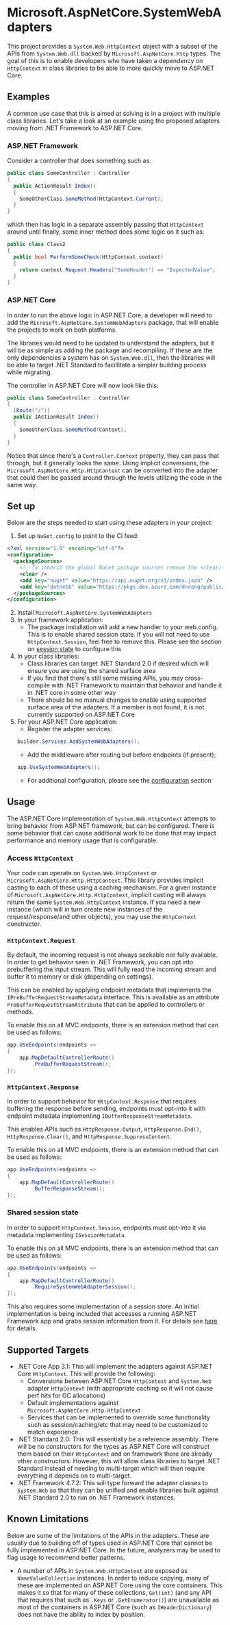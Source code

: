 # Microsoft.AspNetCore.SystemWebAdapters

This project provides a `System.Web.HttpContext` object with a subset of the APIs from `System.Web.dll` backed by `Microsoft.AspNetCore.Http` types. The goal of this is to enable developers who have taken a dependency on `HttpContext` in class libraries to be able to more quickly move to ASP.NET Core.

## Examples

A common use case that this is aimed at solving is in a project with multiple class libraries. Let's take a look at an example using the proposed adapters moving from .NET Framework to ASP.NET Core.

### ASP.NET Framework
Consider a controller that does something such as:

```cs
public class SomeController : Controller
{
  public ActionResult Index()
  {
    SomeOtherClass.SomeMethod(HttpContext.Current);
  }
}
```

which then has logic in a separate assembly passing that `HttpContext` around until finally, some inner method does some logic on it such as:

```cs
public class Class2
{
  public bool PerformSomeCheck(HttpContext context)
  {
    return context.Request.Headers["SomeHeader"] == "ExpectedValue";
  }
}
```

### ASP.NET Core

In order to run the above logic in ASP.NET Core, a developer will need to add the `Microsoft.AspNetCore.SystemWebAdapters` package, that will enable the projects to work on both platforms.

The libraries would need to be updated to understand the adapters, but it will be as simple as adding the package and recompiling. If these are the only dependencies a system has on `System.Web.dll`, then the libraries will be able to target .NET Standard to facillitate a simpler building process while migrating.

The controller in ASP.NET Core will now look like this:

```cs
public class SomeController : Controller
{
  [Route("/")]
  public IActionResult Index()
  {
    SomeOtherClass.SomeMethod(Context);
  }
}
```

Notice that since there's a `Controller.Context` property, they can pass that through, but it generally looks the same. Using implicit conversions, the `Microsoft.AspNetCore.Http.HttpContext` can be converted into the adapter that could then be passed around through the levels utilizing the code in the same way.

## Set up
Below are the steps needed to start using these adapters in your project:

1. Set up `NuGet.config` to point to the CI feed:
  ```xml
  <?xml version="1.0" encoding="utf-8"?>
  <configuration>
    <packageSources>
      <!--To inherit the global NuGet package sources remove the <clear/> line below -->
      <clear />
      <add key="nuget" value="https://api.nuget.org/v3/index.json" />
      <add key="dotnet6" value="https://pkgs.dev.azure.com/dnceng/public/_packaging/dotnet6/nuget/v3/index.json" />
    </packageSources>
  </configuration>
  ```
2. Install `Microsoft.AspNetCore.SystemWebAdapters`
3. In your framework application:
   - The package installation will add a new handler to your web.config. This is to enable shared session state. If you will not need to use `HttpContext.Session`, feel free to remove this. Please see the section on [session state](#shared-session-state) to configure this
4. In your class libraries:
   - Class libraries can target .NET Standard 2.0 if desired which will ensure you are using the shared surface area
   - If you find that there's still some missing APIs, you may cross-compile with .NET Framework to maintain that behavior and handle it in .NET core in some other way
   - There should be no manual changes to enable using supported surface area of the adapters. If a member is not found, it is not currently supported on ASP.NET Core
5. For your ASP.NET Core application:
   - Register the adapter services:
    ```cs
    builder.Services.AddSystemWebAdapters();
    ``` 
   - Add the middleware after routing but before endpoints (if present);
   ```cs
   app.UseSystemWebAdapters();
   ```
   - For additional configuration, please see the [configuration](#configuration) section

## Usage
The ASP.NET Core implementation of `System.Web.HttpContext` attempts to bring behavior from ASP.NET framework, but can be configured. There is some behavior that can cause additional work to be done that may impact performance and memory usage that is configurable.

### Access `HttpContext`
Your code can operate on `System.Web.HttpContext` or `Microsoft.AspNetCore.Http.HttpContext`. This library provides implicit casting to each of these using a caching mechanism. For a given instance of `Microsoft.AspNetCore.Http.HttpContext`, implicit casting will always return the same `System.Web.HttpContext` instance. If you need a new instance (which will in turn create new instances of the request/response/and other objects), you may use the `HttpContext` constructor.

### `HttpContext.Request`
By default, the incoming request is not always seekable nor fully available. In order to get behavior seen in .NET Framework, you can opt into prebuffering the input stream. This will fully read the incoming stream and buffer it to memory or disk (depending on settings). 

This can be enabled by applying endpoint metadata that implements the `IPreBufferRequestStreamMetadata` interface. This is available as an attribute `PreBufferRequestStreamAttribute` that can be applied to controllers or methods.

To enable this on all MVC endpoints, there is an extension method that can be used as follows:

```cs
app.UseEndpoints(endpoints =>
{
    app.MapDefaultControllerRoute()
        .PreBufferRequestStream();
});
```

### `HttpContext.Response`
In order to support behavior for `HttpContext.Response` that requires buffering the response before sending, endpoints must opt-into it with endpoint metadata implementing `IBufferResponseStreamMetadata`.

This enables APIs such as `HttpResponse.Output`, `HttpResponse.End()`, `HttpResponse.Clear()`, and `HttpResponse.SuppressContent`.

To enable this on all MVC endpoints, there is an extension method that can be used as follows:

```cs
app.UseEndpoints(endpoints =>
{
    app.MapDefaultControllerRoute()
        .BufferResponseStream();
});
```

### Shared session state
In order to support `HttpContext.Session`, endpoints must opt-into it via metadata implementing `ISessionMetadata`.

To enable this on all MVC endpoints, there is an extension method that can be used as follows:

```cs
app.UseEndpoints(endpoints =>
{
    app.MapDefaultControllerRoute()
        .RequireSystemWebAdapterSession();
});
```

This also requires some implementation of a session store. An initial implementation is being included that accesses a running ASP.NET Framework app and grabs session information from it. For details see [here](./docs/session-state/remote-session.md) for details.

## Supported Targets
- .NET Core App 3.1: This will implement the adapters against ASP.NET Core `HttpContext`. This will provide the following:
  - Conversions between ASP.NET Core `HttpContext` and `System.Web` adapter `HttpContext` (with appropriate caching so it will not cause perf hits for GC allocations)
  - Default implementations against `Microsoft.AspNetCore.Http.HttpContext`
  - Services that can be implemented to override some functionality such as session/caching/etc that may need to be customized to match experience.
- .NET Standard 2.0: This will essentially be a reference assembly. There will be no constructors for the types as ASP.NET Core will construct them based on their `HttpContext` and on framework there are already other constructors. However, this will allow class libraries to target .NET Standard instead of needing to multi-target which will then require everything it depends on to multi-target.
- .NET Framework 4.7.2: This will type forward the adapter classes to `System.Web` so that they can be unified and enable libraries built against .NET Standard 2.0 to run on .NET Framework instances.

## Known Limitations

Below are some of the limitations of the APIs in the adapters. These are usually due to building off of types used in ASP.NET Core that cannot be fully implemented in ASP.NET Core. In the future, analyzers may be used to flag usage to recommend better patterns.

- A number of APIs in `System.Web.HttpContext` are exposed as `NameValueCollection` instances. In order to reduce copying, many of these are implemented on ASP.NET Core using the core containers. This makes it so that for many of these collections, `Get(int)` (and any API that requires that such as `.Keys` or `.GetEnumerator()`) are unavailable as most of the containers in ASP.NET Core (such as `IHeaderDictionary`) does not have the ability to index by position.
